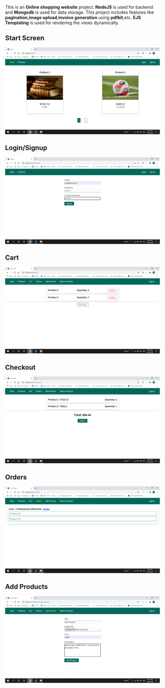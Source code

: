 This is an <b>Online shopping website</b> project.
<b>NodeJS</b> is used for backend and <b>Mongodb</b> is used for data storage. This project includes features like <b>pagination</b>,<b>image upload</b>,<b>invoice generation</b> using <b>pdfkit</b>,etc.
<b>EJS Templating</b> is used for rendering the views dynamically.


<h2>Start Screen</h2>
<img src = "public/StartScreen.png">

<h2>Login/Signup</h2>
<img src = "public/Authentication.png">

<h2>Cart</h2>
<img src = "public/Cart.png">

<h2>Checkout</h2>
<img src = "public/Checkout.png">

<h2>Orders</h2>
<img src = "public/OrdersPage.png">

<h2>Add Products</h2>
<img src = "public/AddProductPage.png">
